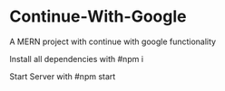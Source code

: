 # Continue-With-Google
A MERN project with continue with google functionality 

Install all dependencies with 
#npm i 

Start Server with 
#npm start
